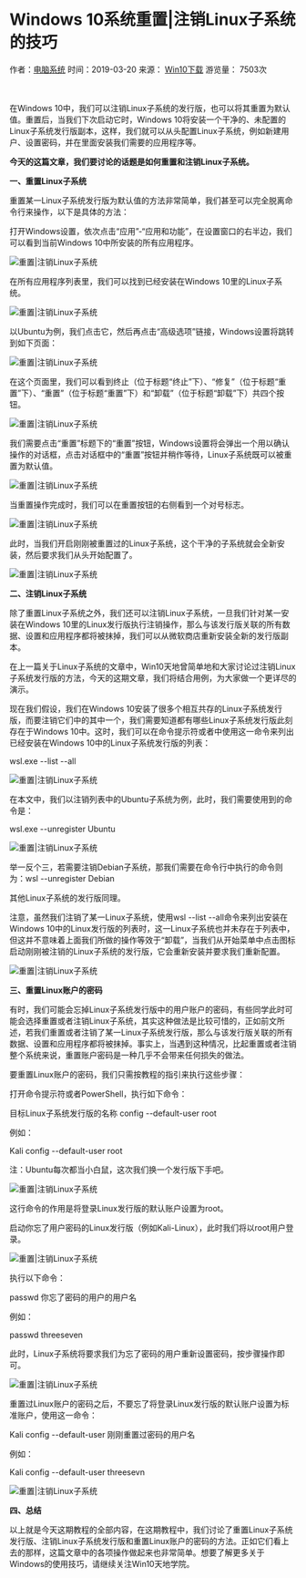 # Windows 10系统重置|注销Linux子系统的技巧

作者：[电脑系统](http://www.386w.com/)  时间：2019-03-20   来源： [Win10下载](http://www.win7w.com/)   游览量： 7503次

　　

在Windows 10中，我们可以注销Linux子系统的发行版，也可以将其重置为默认值。重置后，当我们下次启动它时，Windows 10将安装一个干净的、未配置的Linux子系统发行版副本，这样，我们就可以从头配置Linux子系统，例如新建用户、设置密码，并在里面安装我们需要的应用程序等。

 

**今天的这篇文章，我们要讨论的话题是如何重置和注销Linux子系统。**

**一、重置Linux子系统**

重置某一Linux子系统发行版为默认值的方法非常简单，我们甚至可以完全脱离命令行来操作，以下是具体的方法：

打开Windows设置，依次点击“应用”-“应用和功能”，在设置窗口的右半边，我们可以看到当前Windows 10中所安装的所有应用程序。

![重置|注销Linux子系统](http://xttd.147xz.com/d/file/wenzhang/win10/2019-03-20/3887d3ca1876ecba2354140c28843095.jpg)

 

在所有应用程序列表里，我们可以找到已经安装在Windows 10里的Linux子系统。

![重置|注销Linux子系统](http://xttd.147xz.com/d/file/wenzhang/win10/2019-03-20/d01f73bea782430c4748e61a700ba810.jpg)

 

以Ubuntu为例，我们点击它，然后再点击“高级选项”链接，Windows设置将跳转到如下页面：

![重置|注销Linux子系统](http://xttd.147xz.com/d/file/wenzhang/win10/2019-03-20/399929f1ed01a2758a17b8bb0b1fa129.jpg)

 

在这个页面里，我们可以看到终止（位于标题“终止”下）、“修复”（位于标题“重置”下）、“重置”（位于标题“重置”下）和“卸载”（位于标题“卸载”下）共四个按钮。

![重置|注销Linux子系统](http://xttd.147xz.com/d/file/wenzhang/win10/2019-03-20/841bda2d6fcbc1d9da89a3b62bd1ffd8.jpg)

 

我们需要点击“重置”标题下的“重置”按钮，Windows设置将会弹出一个用以确认操作的对话框，点击对话框中的“重置”按钮并稍作等待，Linux子系统既可以被重置为默认值。

![重置|注销Linux子系统](http://xttd.147xz.com/d/file/wenzhang/win10/2019-03-20/624646fc45751d79884ff11b1768d8f0.jpg)

 

当重置操作完成时，我们可以在重置按钮的右侧看到一个对号标志。

![重置|注销Linux子系统](http://xttd.147xz.com/d/file/wenzhang/win10/2019-03-20/484d65334172296390715cfb63732de3.jpg)

此时，当我们开启刚刚被重置过的Linux子系统，这个干净的子系统就会全新安装，然后要求我们从头开始配置了。

![重置|注销Linux子系统](http://xttd.147xz.com/d/file/wenzhang/win10/2019-03-20/7ffa44e8e9686b4953629f1436d2c752.jpg)

 

**二、注销Linux子系统**

除了重置Linux子系统之外，我们还可以注销Linux子系统，一旦我们针对某一安装在Windows 10里的Linux发行版执行注销操作，那么与该发行版关联的所有数据、设置和应用程序都将被抹掉，我们可以从微软商店重新安装全新的发行版副本。

在上一篇关于Linux子系统的文章中，Win10天地曾简单地和大家讨论过注销Linux子系统发行版的方法，今天的这期文章，我们将结合用例，为大家做一个更详尽的演示。

现在我们假设，我们在Windows 10安装了很多个相互共存的Linux子系统发行版，而要注销它们中的其中一个，我们需要知道都有哪些Linux子系统发行版此刻存在于Windows 10中。这时，我们可以在命令提示符或者中使用这一命令来列出已经安装在Windows 10中的Linux子系统发行版的列表：

wsl.exe --list --all

![重置|注销Linux子系统](http://xttd.147xz.com/d/file/wenzhang/win10/2019-03-20/372310a16317d32e1ffd761f0c60f4e2.jpg)

在本文中，我们以注销列表中的Ubuntu子系统为例，此时，我们需要使用到的命令是：

wsl.exe --unregister Ubuntu

![重置|注销Linux子系统](http://xttd.147xz.com/d/file/wenzhang/win10/2019-03-20/bb9d406b2a5cfe7579a9990a25e317ce.jpg)

 

举一反个三，若需要注销Debian子系统，那我们需要在命令行中执行的命令则为：wsl --unregister Debian

其他Linux子系统的发行版同理。

注意，虽然我们注销了某一Linux子系统，使用wsl --list --all命令来列出安装在Windows 10中的Linux发行版的列表时，这一Linux子系统也并未存在于列表中，但这并不意味着上面我们所做的操作等效于“卸载”，当我们从开始菜单中点击图标启动刚刚被注销的Linux子系统的发行版，它会重新安装并要求我们重新配置。

![重置|注销Linux子系统](http://xttd.147xz.com/d/file/wenzhang/win10/2019-03-20/6c68bc66a6ba1e75767fc4406f07c88a.jpg)

 

**三、重置Linux账户的密码**

有时，我们可能会忘掉Linux子系统发行版中的用户账户的密码，有些同学此时可能会选择重置或者注销Linux子系统，其实这种做法是比较可惜的，正如前文所述，若我们重置或者注销了某一Linux子系统发行版，那么与该发行版关联的所有数据、设置和应用程序都将被抹掉。事实上，当遇到这种情况，比起重置或者注销整个系统来说，重置账户密码是一种几乎不会带来任何损失的做法。

要重置Linux账户的密码，我们只需按教程的指引来执行这些步骤：

打开命令提示符或者PowerShell，执行如下命令：

目标Linux子系统发行版的名称 config --default-user root

例如：

Kali config --default-user root

注：Ubuntu每次都当小白鼠，这次我们换一个发行版下手吧。

![重置|注销Linux子系统](http://xttd.147xz.com/d/file/wenzhang/win10/2019-03-20/65637277cdb9d22b0c9804b04323a43d.jpg)

 

这行命令的作用是将登录Linux发行版的默认账户设置为root。

启动你忘了用户密码的Linux发行版（例如Kali-Linux），此时我们将以root用户登录。

![重置|注销Linux子系统](http://xttd.147xz.com/d/file/wenzhang/win10/2019-03-20/e202e4265202ec3e31ab1d97dd5eecf2.jpg)

 

执行以下命令：

passwd 你忘了密码的用户的用户名

例如：

passwd threeseven

此时，Linux子系统将要求我们为忘了密码的用户重新设置密码，按步骤操作即可。

![重置|注销Linux子系统](http://xttd.147xz.com/d/file/wenzhang/win10/2019-03-20/854f144febe4db2487b99071c2a62864.jpg)

 

重置过Linux账户的密码之后，不要忘了将登录Linux发行版的默认账户设置为标准账户，使用这一命令：

Kali config --default-user 刚刚重置过密码的用户名

例如：

Kali config --default-user threesevn

![重置|注销Linux子系统](http://xttd.147xz.com/d/file/wenzhang/win10/2019-03-20/d2bcef0d920274711ad1c72d25433d66.jpg)

 

**四、总结**

以上就是今天这期教程的全部内容，在这期教程中，我们讨论了重置Linux子系统发行版、注销Linux子系统发行版和重置Linux账户的密码的方法。正如它们看上去的那样，这篇文章中的各项操作做起来也非常简单。想要了解更多关于Windows的使用技巧，请继续关注Win10天地学院。